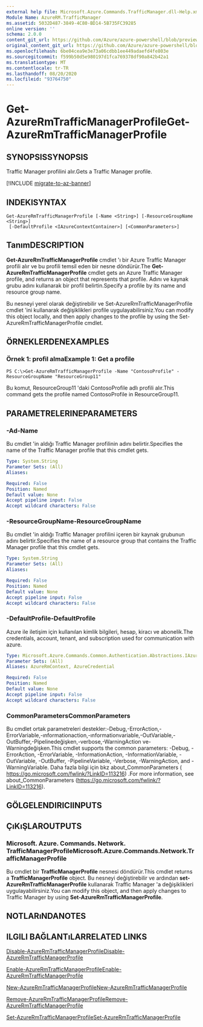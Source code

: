 ```yaml
---
external help file: Microsoft.Azure.Commands.TrafficManager.dll-Help.xml
Module Name: AzureRM.TrafficManager
ms.assetid: 5032D487-3849-4C80-BD14-5B735FC39285
online version: ''
schema: 2.0.0
content_git_url: https://github.com/Azure/azure-powershell/blob/preview/src/ResourceManager/TrafficManager/Commands.TrafficManager2/help/Get-AzureRmTrafficManagerProfile.md
original_content_git_url: https://github.com/Azure/azure-powershell/blob/preview/src/ResourceManager/TrafficManager/Commands.TrafficManager2/help/Get-AzureRmTrafficManagerProfile.md
ms.openlocfilehash: 6be04cea9e3e73a06cdbb1ee449adaefd4fe803e
ms.sourcegitcommit: f599b50d5e980197d1fca769378df90a842b42a1
ms.translationtype: MT
ms.contentlocale: tr-TR
ms.lasthandoff: 08/20/2020
ms.locfileid: "93764750"
---
```

# <span data-ttu-id="7cdaa-101">Get-AzureRmTrafficManagerProfile</span><span class="sxs-lookup"><span data-stu-id="7cdaa-101">Get-AzureRmTrafficManagerProfile</span></span>

## <span data-ttu-id="7cdaa-102">SYNOPSIS</span><span class="sxs-lookup"><span data-stu-id="7cdaa-102">SYNOPSIS</span></span>
<span data-ttu-id="7cdaa-103">Traffic Manager profilini alır.</span><span class="sxs-lookup"><span data-stu-id="7cdaa-103">Gets a Traffic Manager profile.</span></span>

[!INCLUDE [migrate-to-az-banner](../../includes/migrate-to-az-banner.md)]

## <span data-ttu-id="7cdaa-104">INDEKI</span><span class="sxs-lookup"><span data-stu-id="7cdaa-104">SYNTAX</span></span>

```
Get-AzureRmTrafficManagerProfile [-Name <String>] [-ResourceGroupName <String>]
 [-DefaultProfile <IAzureContextContainer>] [<CommonParameters>]
```

## <span data-ttu-id="7cdaa-105">Tanım</span><span class="sxs-lookup"><span data-stu-id="7cdaa-105">DESCRIPTION</span></span>
<span data-ttu-id="7cdaa-106">**Get-AzureRmTrafficManagerProfile** cmdlet 'ı bir Azure Traffic Manager profili alır ve bu profili temsil eden bir nesne döndürür.</span><span class="sxs-lookup"><span data-stu-id="7cdaa-106">The **Get-AzureRmTrafficManagerProfile** cmdlet gets an Azure Traffic Manager profile, and returns an object that represents that profile.</span></span>
<span data-ttu-id="7cdaa-107">Adını ve kaynak grubu adını kullanarak bir profil belirtin.</span><span class="sxs-lookup"><span data-stu-id="7cdaa-107">Specify a profile by its name and resource group name.</span></span>

<span data-ttu-id="7cdaa-108">Bu nesneyi yerel olarak değiştirebilir ve Set-AzureRmTrafficManagerProfile cmdlet 'ini kullanarak değişiklikleri profile uygulayabilirsiniz.</span><span class="sxs-lookup"><span data-stu-id="7cdaa-108">You can modify this object locally, and then apply changes to the profile by using the Set-AzureRmTrafficManagerProfile cmdlet.</span></span>

## <span data-ttu-id="7cdaa-109">ÖRNEKLERDEN</span><span class="sxs-lookup"><span data-stu-id="7cdaa-109">EXAMPLES</span></span>

### <span data-ttu-id="7cdaa-110">Örnek 1: profil alma</span><span class="sxs-lookup"><span data-stu-id="7cdaa-110">Example 1: Get a profile</span></span>
```
PS C:\>Get-AzureRmTrafficManagerProfile -Name "ContosoProfile" -ResourceGroupName "ResourceGroup11"
```

<span data-ttu-id="7cdaa-111">Bu komut, ResourceGroup11 'daki ContosoProfile adlı profili alır.</span><span class="sxs-lookup"><span data-stu-id="7cdaa-111">This command gets the profile named ContosoProfile in ResourceGroup11.</span></span>

## <span data-ttu-id="7cdaa-112">PARAMETRELERINE</span><span class="sxs-lookup"><span data-stu-id="7cdaa-112">PARAMETERS</span></span>

### <span data-ttu-id="7cdaa-113">-Ad</span><span class="sxs-lookup"><span data-stu-id="7cdaa-113">-Name</span></span>
<span data-ttu-id="7cdaa-114">Bu cmdlet 'in aldığı Traffic Manager profilinin adını belirtir.</span><span class="sxs-lookup"><span data-stu-id="7cdaa-114">Specifies the name of the Traffic Manager profile that this cmdlet gets.</span></span>

```yaml
Type: System.String
Parameter Sets: (All)
Aliases: 

Required: False
Position: Named
Default value: None
Accept pipeline input: False
Accept wildcard characters: False
```

### <span data-ttu-id="7cdaa-115">-ResourceGroupName</span><span class="sxs-lookup"><span data-stu-id="7cdaa-115">-ResourceGroupName</span></span>
<span data-ttu-id="7cdaa-116">Bu cmdlet 'in aldığı Traffic Manager profilini içeren bir kaynak grubunun adını belirtir.</span><span class="sxs-lookup"><span data-stu-id="7cdaa-116">Specifies the name of a resource group that contains the Traffic Manager profile that this cmdlet gets.</span></span>

```yaml
Type: System.String
Parameter Sets: (All)
Aliases: 

Required: False
Position: Named
Default value: None
Accept pipeline input: False
Accept wildcard characters: False
```

### <span data-ttu-id="7cdaa-117">-DefaultProfile</span><span class="sxs-lookup"><span data-stu-id="7cdaa-117">-DefaultProfile</span></span>
<span data-ttu-id="7cdaa-118">Azure ile iletişim için kullanılan kimlik bilgileri, hesap, kiracı ve abonelik.</span><span class="sxs-lookup"><span data-stu-id="7cdaa-118">The credentials, account, tenant, and subscription used for communication with azure.</span></span>

```yaml
Type: Microsoft.Azure.Commands.Common.Authentication.Abstractions.IAzureContextContainer
Parameter Sets: (All)
Aliases: AzureRmContext, AzureCredential

Required: False
Position: Named
Default value: None
Accept pipeline input: False
Accept wildcard characters: False
```

### <span data-ttu-id="7cdaa-119">CommonParameters</span><span class="sxs-lookup"><span data-stu-id="7cdaa-119">CommonParameters</span></span>
<span data-ttu-id="7cdaa-120">Bu cmdlet ortak parametreleri destekler:-Debug,-ErrorAction,-ErrorVariable,-ınformationaction,-ınformationvariable,-OutVariable,-OutBuffer,-Pipelinedeğişken,-verbose,-WarningAction ve-Warningdeğişken.</span><span class="sxs-lookup"><span data-stu-id="7cdaa-120">This cmdlet supports the common parameters: -Debug, -ErrorAction, -ErrorVariable, -InformationAction, -InformationVariable, -OutVariable, -OutBuffer, -PipelineVariable, -Verbose, -WarningAction, and -WarningVariable.</span></span> <span data-ttu-id="7cdaa-121">Daha fazla bilgi için bkz about_CommonParameters ( https://go.microsoft.com/fwlink/?LinkID=113216) .</span><span class="sxs-lookup"><span data-stu-id="7cdaa-121">For more information, see about_CommonParameters (https://go.microsoft.com/fwlink/?LinkID=113216).</span></span>

## <span data-ttu-id="7cdaa-122">GÖLGELENDIRICI</span><span class="sxs-lookup"><span data-stu-id="7cdaa-122">INPUTS</span></span>

## <span data-ttu-id="7cdaa-123">ÇıKıŞLAR</span><span class="sxs-lookup"><span data-stu-id="7cdaa-123">OUTPUTS</span></span>

### <span data-ttu-id="7cdaa-124">Microsoft. Azure. Commands. Network. TrafficManagerProfile</span><span class="sxs-lookup"><span data-stu-id="7cdaa-124">Microsoft.Azure.Commands.Network.TrafficManagerProfile</span></span>
<span data-ttu-id="7cdaa-125">Bu cmdlet bir **TrafficManagerProfile** nesnesi döndürür.</span><span class="sxs-lookup"><span data-stu-id="7cdaa-125">This cmdlet returns a **TrafficManagerProfile** object.</span></span>
<span data-ttu-id="7cdaa-126">Bu nesneyi değiştirebilir ve ardından **set-AzureRmTrafficManagerProfile** kullanarak Traffic Manager 'a değişiklikleri uygulayabilirsiniz.</span><span class="sxs-lookup"><span data-stu-id="7cdaa-126">You can modify this object, and then apply changes to Traffic Manager by using **Set-AzureRmTrafficManagerProfile**.</span></span>

## <span data-ttu-id="7cdaa-127">NOTLARıNDA</span><span class="sxs-lookup"><span data-stu-id="7cdaa-127">NOTES</span></span>

## <span data-ttu-id="7cdaa-128">ILGILI BAĞLANTıLAR</span><span class="sxs-lookup"><span data-stu-id="7cdaa-128">RELATED LINKS</span></span>

[<span data-ttu-id="7cdaa-129">Disable-AzureRmTrafficManagerProfile</span><span class="sxs-lookup"><span data-stu-id="7cdaa-129">Disable-AzureRmTrafficManagerProfile</span></span>](./Disable-AzureRmTrafficManagerProfile.md)

[<span data-ttu-id="7cdaa-130">Enable-AzureRmTrafficManagerProfile</span><span class="sxs-lookup"><span data-stu-id="7cdaa-130">Enable-AzureRmTrafficManagerProfile</span></span>](./Enable-AzureRmTrafficManagerProfile.md)

[<span data-ttu-id="7cdaa-131">New-AzureRmTrafficManagerProfile</span><span class="sxs-lookup"><span data-stu-id="7cdaa-131">New-AzureRmTrafficManagerProfile</span></span>](./New-AzureRmTrafficManagerProfile.md)

[<span data-ttu-id="7cdaa-132">Remove-AzureRmTrafficManagerProfile</span><span class="sxs-lookup"><span data-stu-id="7cdaa-132">Remove-AzureRmTrafficManagerProfile</span></span>](./Remove-AzureRmTrafficManagerProfile.md)

[<span data-ttu-id="7cdaa-133">Set-AzureRmTrafficManagerProfile</span><span class="sxs-lookup"><span data-stu-id="7cdaa-133">Set-AzureRmTrafficManagerProfile</span></span>](./Set-AzureRmTrafficManagerProfile.md)


